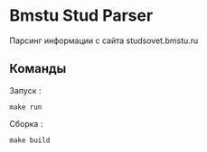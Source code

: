 # Bmstu Stud Parser
Парсинг информации с сайта studsovet.bmstu.ru
## Команды
Запуск :
```shell
make run
```
Сборка :
```shell
make build
```
